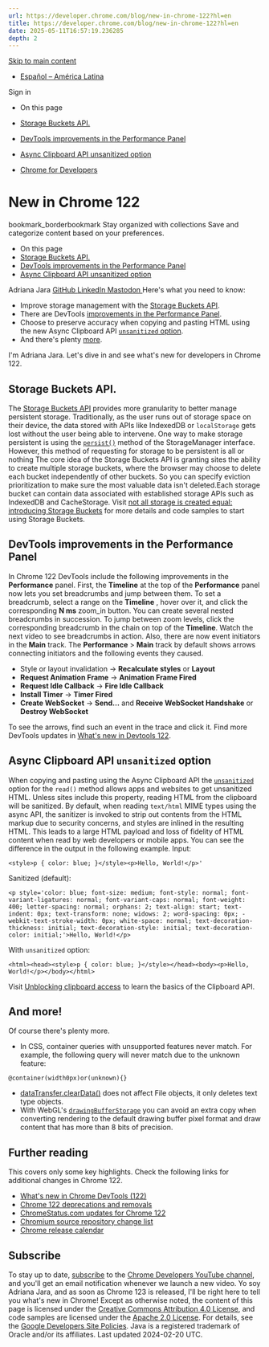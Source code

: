 ```yaml
---
url: https://developer.chrome.com/blog/new-in-chrome-122?hl=en
title: https://developer.chrome.com/blog/new-in-chrome-122?hl=en
date: 2025-05-11T16:57:19.236285
depth: 2
---
```


[ Skip to main content ](https://developer.chrome.com/blog/new-in-chrome-122?hl=en#main-content)
  * [Español – América Latina](https://developer.chrome.com/blog/new-in-chrome-122?hl=es-419)

Sign in


  * On this page
  * [Storage Buckets API.](https://developer.chrome.com/blog/new-in-chrome-122?hl=en#storage-buckets-api)
  * [DevTools improvements in the Performance Panel](https://developer.chrome.com/blog/new-in-chrome-122?hl=en#performance-panel-improvements)
  * [Async Clipboard API unsanitized option](https://developer.chrome.com/blog/new-in-chrome-122?hl=en#read-unsanitized-html)


  * [ Chrome for Developers ](https://developer.chrome.com/)


#  New in Chrome 122 
bookmark_borderbookmark Stay organized with collections  Save and categorize content based on your preferences.
  * On this page
  * [Storage Buckets API.](https://developer.chrome.com/blog/new-in-chrome-122?hl=en#storage-buckets-api)
  * [DevTools improvements in the Performance Panel](https://developer.chrome.com/blog/new-in-chrome-122?hl=en#performance-panel-improvements)
  * [Async Clipboard API unsanitized option](https://developer.chrome.com/blog/new-in-chrome-122?hl=en#read-unsanitized-html)


Adriana Jara 
[ GitHub ](https://github.com/tropicadri) [ LinkedIn ](https://www.linkedin.com/in/adrianajara) [ Mastodon ](https://hachyderm.io/@tropicadri)
Here's what you need to know:
  * Improve storage management with the [Storage Buckets API](https://developer.chrome.com/blog/new-in-chrome-122?hl=en#storage-buckets-api).
  * There are DevTools [improvements in the Performance Panel](https://developer.chrome.com/blog/new-in-chrome-122?hl=en#performance-panel-improvements).
  * Choose to preserve accuracy when copying and pasting HTML using the new Async Clipboard API [`unsanitized` option](https://developer.chrome.com/blog/new-in-chrome-122/read-unsanitized-html).
  * And there's plenty [more](https://developer.chrome.com/blog/new-in-chrome-122?hl=en#more).


I'm Adriana Jara. Let's dive in and see what's new for developers in Chrome 122.
## Storage Buckets API.
The [Storage Buckets API](https://wicg.github.io/storage-buckets/explainer) provides more granularity to better manage persistent storage.
Traditionally, as the user runs out of storage space on their device, the data stored with APIs like IndexedDB or `localStorage` gets lost without the user being able to intervene. One way to make storage persistent is using the [`persist()`](https://developer.mozilla.org/docs/Web/API/StorageManager/persist) method of the StorageManager interface. However, this method of requesting for storage to be persistent is all or nothing
The core idea of the Storage Buckets API is granting sites the ability to create multiple storage buckets, where the browser may choose to delete each bucket independently of other buckets. So you can specify eviction prioritization to make sure the most valuable data isn't deleted.Each storage bucket can contain data associated with established storage APIs such as IndexedDB and CacheStorage.
Visit [not all storage is created equal: introducing Storage Buckets](https://developer.chrome.com/docs/web-platform/storage-buckets) for more details and code samples to start using Storage Buckets.
## DevTools improvements in the Performance Panel
In Chrome 122 DevTools include the following improvements in the **Performance** panel.
First, the **Timeline** at the top of the **Performance** panel now lets you set breadcrumbs and jump between them. To set a breadcrumb, select a range on the **Timeline** , hover over it, and click the corresponding **N ms** zoom_in button. You can create several nested breadcrumbs in succession. To jump between zoom levels, click the corresponding breadcrumb in the chain on top of the **Timeline**. Watch the next video to see breadcrumbs in action.
Also, there are now event initiators in the **Main** track. The **Performance** > **Main** track by default shows arrows connecting initiators and the following events they caused.
  * Style or layout invalidation -> **Recalculate styles** or **Layout**
  * **Request Animation Frame** -> **Animation Frame Fired**
  * **Request Idle Callback** -> **Fire Idle Callback**
  * **Install Timer** -> **Timer Fired**
  * **Create WebSocket** -> **Send...** and **Receive WebSocket Handshake** or **Destroy WebSocket**


To see the arrows, find such an event in the trace and click it.
Find more DevTools updates in [What's new in Devtools 122](https://developer.chrome.com/blog/new-in-devtools-122).
## Async Clipboard API `unsanitized` option
When copying and pasting using the Async Clipboard API the [`unsanitized`](https://developer.mozilla.org/docs/Web/API/Clipboard/read#unsanitized) option for the `read()` method allows apps and websites to get unsanitized HTML. Unless sites include this property, reading HTML from the clipboard will be sanitized.
By default, when reading `text/html` MIME types using the async API, the sanitizer is invoked to strip out contents from the HTML markup due to security concerns, and styles are inlined in the resulting HTML. This leads to a large HTML payload and loss of fidelity of HTML content when read by web developers or mobile apps.
You can see the difference in the output in the following example.
Input:
```
<style>p { color: blue; }</style><p>Hello, World!</p>'

```

Sanitized (default):
```
<p style='color: blue; font-size: medium; font-style: normal; font-variant-ligatures: normal; font-variant-caps: normal; font-weight: 400; letter-spacing: normal; orphans: 2; text-align: start; text-indent: 0px; text-transform: none; widows: 2; word-spacing: 0px; -webkit-text-stroke-width: 0px; white-space: normal; text-decoration-thickness: initial; text-decoration-style: initial; text-decoration-color: initial;'>Hello, World!</p>

```

With `unsanitized` option:
```
<html><head><style>p { color: blue; }</style></head><body><p>Hello, World!</p></body></html>

```

Visit [Unblocking clipboard access](https://web.dev/articles/async-clipboard) to learn the basics of the Clipboard API.
## And more!
Of course there's plenty more.
  * In CSS, container queries with unsupported features never match. For example, the following query will never match due to the unknown feature:

```
@container(width0px)or(unknown){}

```

  * [dataTransfer.clearData()](https://developer.mozilla.org/docs/Web/API/DataTransfer/clearData) does not affect File objects, it only deletes text type objects.
  * With WebGL's [`drawingBufferStorage`](https://developer.chrome.com/blog/chrome-122-beta#webgl_drawingbufferstorage) you can avoid an extra copy when converting rendering to the default drawing buffer pixel format and draw content that has more than 8 bits of precision.


## Further reading
This covers only some key highlights. Check the following links for additional changes in Chrome 122.
  * [What's new in Chrome DevTools (122)](https://developer.chrome.com/blog/new-in-devtools-122)
  * [Chrome 122 deprecations and removals](https://developer.chrome.com/blog/deps-rems-122)
  * [ChromeStatus.com updates for Chrome 122](https://chromestatus.com/features#milestone%3D122)
  * [Chromium source repository change list](https://chromium.googlesource.com/chromium/src/+log/121.0.6167.205..122.0.6261.52)
  * [Chrome release calendar](https://chromiumdash.appspot.com/schedule)


## Subscribe
To stay up to date, [subscribe](https://goo.gl/6FP1a5) to the [Chrome Developers YouTube channel](https://www.youtube.com/user/ChromeDevelopers/), and you'll get an email notification whenever we launch a new video.
Yo soy Adriana Jara, and as soon as Chrome 123 is released, I'll be right here to tell you what's new in Chrome!
Except as otherwise noted, the content of this page is licensed under the [Creative Commons Attribution 4.0 License](https://creativecommons.org/licenses/by/4.0/), and code samples are licensed under the [Apache 2.0 License](https://www.apache.org/licenses/LICENSE-2.0). For details, see the [Google Developers Site Policies](https://developers.google.com/site-policies). Java is a registered trademark of Oracle and/or its affiliates.
Last updated 2024-02-20 UTC.

